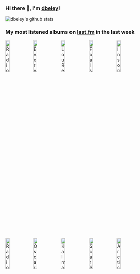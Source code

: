 ### Hi there 👋, I'm [dbeley](https://dbeley.ovh/en)!

![dbeley's github stats](https://github-readme-stats.vercel.app/api?username=dbeley)

### My most listened albums on [last.fm](https://www.last.fm/user/d_beley) in the last week

[<img src='https://lastfm.freetls.fastly.net/i/u/300x300/51214507c81379cd2ae8a0d77f1e0f29.jpg' width='16%' height='16%' alt='Radiohead - OK Computer OKNOTOK 1997 2017'>](https://www.last.fm/music/radiohead/ok%2bcomputer%2boknotok%2b1997%2b2017)&nbsp;
[<img src='https://lastfm.freetls.fastly.net/i/u/300x300/636bb0ff2f18ea8614ca670f4852d175.jpg' width='16%' height='16%' alt='Everything Everything - Raw Data Feel'>](https://www.last.fm/music/everything%2beverything/raw%2bdata%2bfeel)&nbsp;
[<img src='https://lastfm.freetls.fastly.net/i/u/300x300/2f682b330220c8319e164dd6687cb533.jpg' width='16%' height='16%' alt='Lou Reed - Songs for Drella'>](https://www.last.fm/music/lou%2breed/songs%2bfor%2bdrella)&nbsp;
[<img src='https://lastfm.freetls.fastly.net/i/u/300x300/8ecd580ad50fe9649ace23fc73b62e60.jpg' width='16%' height='16%' alt='Foals - Life Is Yours'>](https://www.last.fm/music/foals/life%2bis%2byours)&nbsp;
[<img src='https://lastfm.freetls.fastly.net/i/u/300x300/b1b97ac257c4c4a80ed687dc4599054b.jpg' width='16%' height='16%' alt='Insomnium - Winters Gate'>](https://www.last.fm/music/insomnium/winter%2527s%2bgate)&nbsp;
<br>
[<img src='https://lastfm.freetls.fastly.net/i/u/300x300/267decde8626b1263f0e3fcb3f43bc4a.png' width='16%' height='16%' alt='Radiohead - A Moon Shaped Pool'>](https://www.last.fm/music/radiohead/a%2bmoon%2bshaped%2bpool)&nbsp;
[<img src='https://lastfm.freetls.fastly.net/i/u/300x300/f79f14b7b77b4fadb3f3ccfc0fa38075.jpg' width='16%' height='16%' alt='Oscar Peterson - Oscar Peterson Plays The Cole Porter Songbook'>](https://www.last.fm/music/oscar%2bpeterson/oscar%2bpeterson%2bplays%2bthe%2bcole%2bporter%2bsongbook)&nbsp;
[<img src='https://lastfm.freetls.fastly.net/i/u/300x300/afbe8d90a1733204a0bcfc616ffefcd9.png' width='16%' height='16%' alt='Kalmah - Swampsong'>](https://www.last.fm/music/kalmah/swampsong)&nbsp;
[<img src='https://lastfm.freetls.fastly.net/i/u/300x300/f9f42ec95fc94b828a129b22e6d3ec1e.png' width='16%' height='16%' alt='Scar Symmetry - Holographic Universe'>](https://www.last.fm/music/scar%2bsymmetry/holographic%2buniverse)&nbsp;
[<img src='https://lastfm.freetls.fastly.net/i/u/300x300/f579e414e20f40969185e41182d72472.png' width='16%' height='16%' alt='Arctic Monkeys - AM'>](https://www.last.fm/music/arctic%2bmonkeys/am)&nbsp;
<br>
